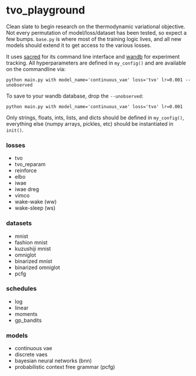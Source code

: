 # tvo_playground
Clean slate to begin research on the thermodynamic variational objective. Not every permutation of model/loss/dataset has been tested, so expect a few bumps. `base.py` is where most of the training logic lives, and all new models should extend it to get access to the various losses.

It uses [sacred](https://sacred.readthedocs.io/en/stable/) for its command line interface and [wandb](https://www.wandb.com/) for experiment tracking. All hyperparameters are defined in `my_config()` and are available on the commandline via:

`python main.py with model_name='continuous_vae' loss='tvo' lr=0.001 --unobserved`

To save to your wandb database, drop the `--unobserved`:

`python main.py with model_name='continuous_vae' loss='tvo' lr=0.001`

Only strings, floats, ints, lists, and dicts should be defined in `my_config()`, everything else (numpy arrays, pickles, etc) should be instantiated in `init()`.


### losses
- tvo
- tvo_reparam
- reinforce
- elbo
- iwae
- iwae dreg
- vimco
- wake-wake (ww)
- wake-sleep (ws)

### datasets
- mnist
- fashion mnist
- kuzushiji mnist
- omniglot
- binarized mnist
- binarized omniglot
- pcfg

### schedules
- log
- linear
- moments
- gp_bandits

### models
- continuous vae
- discrete vaes
- bayesian neural networks (bnn)
- probabilistic context free grammar (pcfg)
